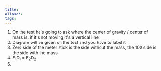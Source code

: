 ```yaml
---
title: 
aliases: 
tags:
---
```


1. On the test he's going to ask where the center of gravity / center of mass is. if it's not moving it's a vertical line 
2. Diagram will be given on the test and you have to label it
3. Zero side of the meter stick is the side without the mass, the 100 side is the side with the mass
4. F$_1$D$_1$ = F$_2$D$_2$
5. 